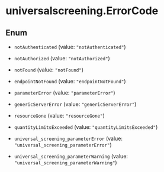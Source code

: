 # universalscreening.ErrorCode

## Enum


* `notAuthenticated` (value: `"notAuthenticated"`)

* `notAuthorized` (value: `"notAuthorized"`)

* `notFound` (value: `"notFound"`)

* `endpointNotFound` (value: `"endpointNotFound"`)

* `parameterError` (value: `"parameterError"`)

* `genericServerError` (value: `"genericServerError"`)

* `resourceGone` (value: `"resourceGone"`)

* `quantityLimitsExceeded` (value: `"quantityLimitsExceeded"`)

* `universal_screening_parameterError` (value: `"universal_screening_parameterError"`)

* `universal_screening_parameterWarning` (value: `"universal_screening_parameterWarning"`)


